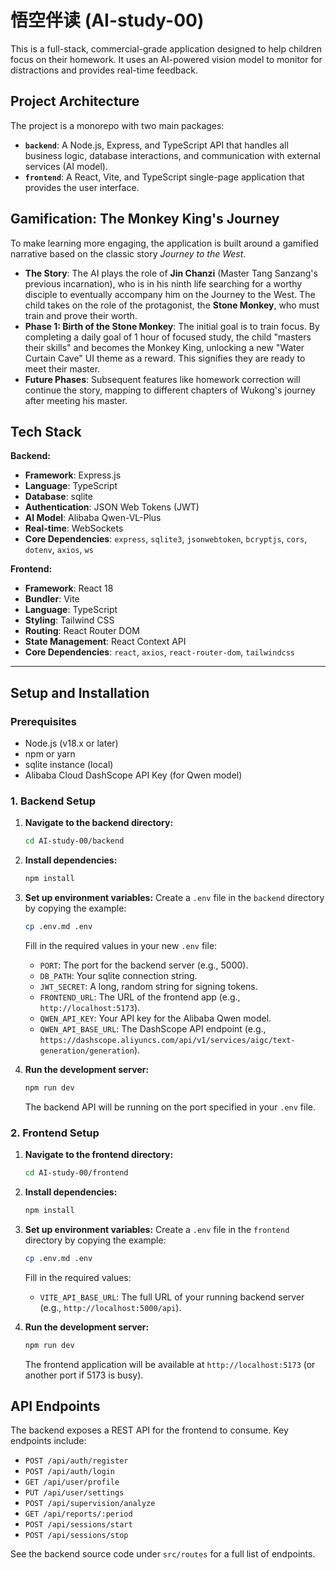 # 悟空伴读 (AI-study-00)

This is a full-stack, commercial-grade application designed to help children focus on their homework. It uses an AI-powered vision model to monitor for distractions and provides real-time feedback.

## Project Architecture

The project is a monorepo with two main packages:

-   **`backend`**: A Node.js, Express, and TypeScript API that handles all business logic, database interactions, and communication with external services (AI model).
-   **`frontend`**: A React, Vite, and TypeScript single-page application that provides the user interface.

## Gamification: The Monkey King's Journey

To make learning more engaging, the application is built around a gamified narrative based on the classic story *Journey to the West*.

-   **The Story**: The AI plays the role of **Jin Chanzi** (Master Tang Sanzang's previous incarnation), who is in his ninth life searching for a worthy disciple to eventually accompany him on the Journey to the West. The child takes on the role of the protagonist, the **Stone Monkey**, who must train and prove their worth.
-   **Phase 1: Birth of the Stone Monkey**: The initial goal is to train focus. By completing a daily goal of 1 hour of focused study, the child "masters their skills" and becomes the Monkey King, unlocking a new "Water Curtain Cave" UI theme as a reward. This signifies they are ready to meet their master.
-   **Future Phases**: Subsequent features like homework correction will continue the story, mapping to different chapters of Wukong's journey after meeting his master.

## Tech Stack

**Backend:**
-   **Framework**: Express.js
-   **Language**: TypeScript
-   **Database**: sqlite
-   **Authentication**: JSON Web Tokens (JWT)
-   **AI Model**: Alibaba Qwen-VL-Plus
-   **Real-time**: WebSockets
-   **Core Dependencies**: `express`, `sqlite3`, `jsonwebtoken`, `bcryptjs`, `cors`, `dotenv`, `axios`, `ws`

**Frontend:**
-   **Framework**: React 18
-   **Bundler**: Vite
-   **Language**: TypeScript
-   **Styling**: Tailwind CSS
-   **Routing**: React Router DOM
-   **State Management**: React Context API
-   **Core Dependencies**: `react`, `axios`, `react-router-dom`, `tailwindcss`

---

## Setup and Installation

### Prerequisites

-   Node.js (v18.x or later)
-   npm or yarn
-   sqlite instance (local)
-   Alibaba Cloud DashScope API Key (for Qwen model)

### 1. Backend Setup

1.  **Navigate to the backend directory:**
    ```bash
    cd AI-study-00/backend
    ```

2.  **Install dependencies:**
    ```bash
    npm install
    ```

3.  **Set up environment variables:**
    Create a `.env` file in the `backend` directory by copying the example:
    ```bash
    cp .env.md .env
    ```
    Fill in the required values in your new `.env` file:
    -   `PORT`: The port for the backend server (e.g., 5000).
    -   `DB_PATH`: Your sqlite connection string.
    -   `JWT_SECRET`: A long, random string for signing tokens.
    -   `FRONTEND_URL`: The URL of the frontend app (e.g., `http://localhost:5173`).
    -   `QWEN_API_KEY`: Your API key for the Alibaba Qwen model.
    -   `QWEN_API_BASE_URL`: The DashScope API endpoint (e.g., `https://dashscope.aliyuncs.com/api/v1/services/aigc/text-generation/generation`).

4.  **Run the development server:**
    ```bash
    npm run dev
    ```
    The backend API will be running on the port specified in your `.env` file.

### 2. Frontend Setup

1.  **Navigate to the frontend directory:**
    ```bash
    cd AI-study-00/frontend
    ```

2.  **Install dependencies:**
    ```bash
    npm install
    ```

3.  **Set up environment variables:**
    Create a `.env` file in the `frontend` directory by copying the example:
    ```bash
    cp .env.md .env
    ```
    Fill in the required values:
    -   `VITE_API_BASE_URL`: The full URL of your running backend server (e.g., `http://localhost:5000/api`).

4.  **Run the development server:**
    ```bash
    npm run dev
    ```
    The frontend application will be available at `http://localhost:5173` (or another port if 5173 is busy).

## API Endpoints

The backend exposes a REST API for the frontend to consume. Key endpoints include:
-   `POST /api/auth/register`
-   `POST /api/auth/login`
-   `GET /api/user/profile`
-   `PUT /api/user/settings`
-   `POST /api/supervision/analyze`
-   `GET /api/reports/:period`
-   `POST /api/sessions/start`
-   `POST /api/sessions/stop`

See the backend source code under `src/routes` for a full list of endpoints.